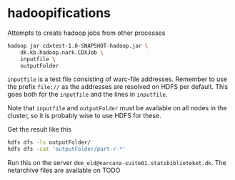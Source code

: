 # hadoopifications
Attempts to create hadoop jobs from other processes


```bash
hadoop jar cdxtest-1.0-SNAPSHOT-hadoop.jar \
    dk.kb.hadoop.nark.CDXJob \
    inputfile \
    outputFolder
```

`inputfile` is a test file consisting of warc-file addresses. Remember to use the prefix `file://` as the addresses
are resolved on HDFS per default. This goes both for the `inputfile` and the lines in `inputfile`.

Note that `inputfile` and `outputFolder` must be available on all nodes in the cluster, so it is probably wise to use
HDFS for these. 

Get the result like this

```bash
hdfs dfs -ls outputFolder/
hdfs dfs -cat 'outputFolder/part-r-*'
```

Run this on the server `dkm_eld@narcana-suite01.statsbiblioteket.dk`. The netarchive files are available on TODO
